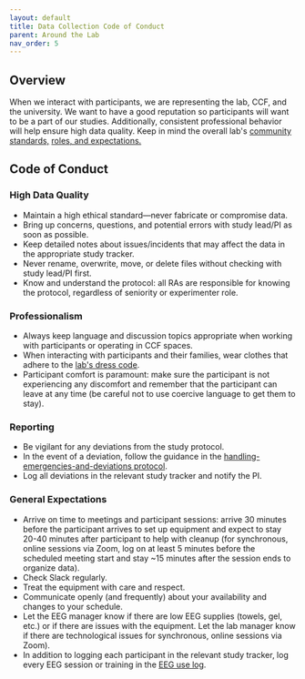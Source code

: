 ```yaml
---
layout: default
title: Data Collection Code of Conduct
parent: Around the Lab
nav_order: 5
---
```


## Overview
When we interact with participants, we are representing the lab, CCF, and the university. We want to have a good reputation so participants will want to be a part of our studies. Additionally, consistent professional behavior will help ensure high data quality. Keep in mind the overall lab's [community standards,](https://ndclab.github.io/wiki/docs/around-the-lab/community-standards.html) [roles, and expectations.](https://ndclab.github.io/wiki/docs/around-the-lab/roles-expectations.html)

## Code of Conduct
### High Data Quality
* Maintain a high ethical standard—never fabricate or compromise data.
* Bring up concerns, questions, and potential errors with study lead/PI as soon as possible.
* Keep detailed notes about issues/incidents that may affect the data in the appropriate study tracker.
* Never rename, overwrite, move, or delete files without checking with study lead/PI first.
* Know and understand the protocol: all RAs are responsible for knowing the protocol, regardless of seniority or experimenter role.

### Professionalism
* Always keep language and discussion topics appropriate when working with participants or operating in CCF spaces.
* When interacting with participants and their families, wear clothes that adhere to the [lab's dress code](https://ndclab.github.io/wiki/docs/around-the-lab/roles-expectations.html).
* Participant comfort is paramount: make sure the participant is not experiencing any discomfort and remember that the participant can leave at any time (be careful not to use coercive language to get them to stay).

### Reporting
* Be vigilant for any deviations from the study protocol.
* In the event of a deviation, follow the guidance in the [handling-emergencies-and-deviations protocol](https://docs.google.com/document/d/1cLr4dFWlJuoRXLuJhs6nUnOJ5NZLx80I/edit?usp=sharing&ouid=111423182084086415442&rtpof=true&sd=true).
* Log all deviations in the relevant study tracker and notify the PI.

### General Expectations
* Arrive on time to meetings and participant sessions: arrive 30 minutes before the participant arrives to set up equipment and expect to stay 20-40 minutes after participant to help with cleanup (for synchronous, online sessions via Zoom, log on at least 5 minutes before the scheduled meeting start and stay ~15 minutes after the session ends to organize data).
* Check Slack regularly.
* Treat the equipment with care and respect.
* Communicate openly (and frequently) about your availability and changes to your schedule.
* Let the EEG manager know if there are low EEG supplies (towels, gel, etc.) or if there are issues with the equipment. Let the lab manager know if there are technological issues for synchronous, online sessions via Zoom).
* In addition to logging each participant in the relevant study tracker, log every EEG session or training in the [EEG use log](https://docs.google.com/spreadsheets/d/1LGCHEbIzNx4Aaf4Tcmqo4WBsMIxzlRkiVOQ7i5APAC0/edit?usp=sharing).

